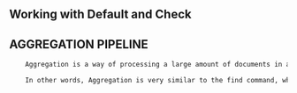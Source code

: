 ## Working with Default and Check
## AGGREGATION PIPELINE

```bash
    Aggregation is a way of processing a large amount of documents in a collection by means of passing them through different stages.

    In other words, Aggregation is very similar to the find command, where you provide the criteria for your query in form of JSON documents.

```
